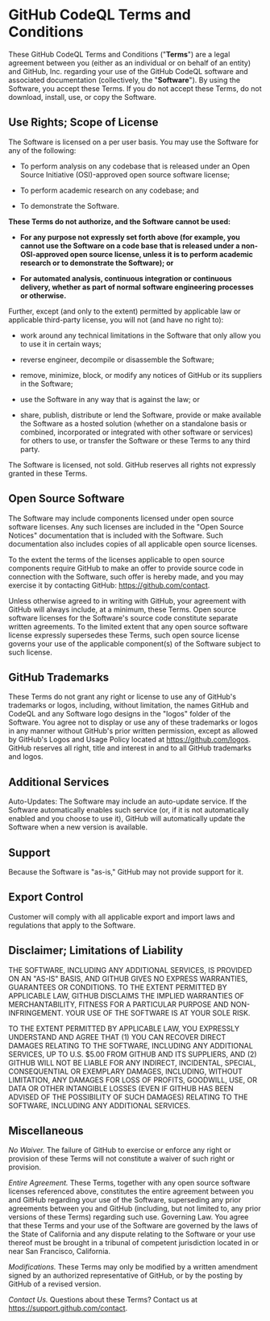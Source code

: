 GitHub CodeQL Terms and Conditions
==================================

These GitHub CodeQL Terms and Conditions ("**Terms**") are a legal
agreement between you (either as an individual or on behalf of an
entity) and GitHub, Inc. regarding your use of the GitHub CodeQL
software and associated documentation (collectively, the
"**Software**"). By using the Software, you accept these Terms. If you
do not accept these Terms, do not download, install, use, or copy the
Software.

Use Rights; Scope of License
----------------------------

The Software is licensed on a per user basis. You may use the Software
for any of the following:

  * To perform analysis on any codebase that is released under an Open
    Source Initiative (OSI)-approved open source software license;

  * To perform academic research on any codebase; and

  * To demonstrate the Software.

**These Terms do not authorize, and the Software cannot be used:**

  * **For any purpose not expressly set forth above (for example, you
    cannot use the Software on a code base that is released under a
    non-OSI-approved open source license, unless it is to perform
    academic research or to demonstrate the Software); or**

  * **For automated analysis, continuous integration or continuous
    delivery, whether as part of normal software engineering processes
    or otherwise.**
  
Further, except (and only to the extent) permitted by applicable law
or applicable third-party license, you will not (and have no right
to):

  * work around any technical limitations in the Software that only
    allow you to use it in certain ways;

  * reverse engineer, decompile or disassemble the Software;
  
  * remove, minimize, block, or modify any notices of GitHub or its
    suppliers in the Software;
  
  * use the Software in any way that is against the law; or
  
  * share, publish, distribute or lend the Software, provide or make
    available the Software as a hosted solution (whether on a
    standalone basis or combined, incorporated or integrated with
    other software or services) for others to use, or transfer the
    Software or these Terms to any third party.

The Software is licensed, not sold. GitHub reserves all rights not
expressly granted in these Terms.

Open Source Software
--------------------

The Software may include components licensed under open source
software licenses. Any such licenses are included in the "Open Source
Notices" documentation that is included with the Software. Such
documentation also includes copies of all applicable open source
licenses.

To the extent the terms of the licenses applicable to open source
components require GitHub to make an offer to provide source code in
connection with the Software, such offer is hereby made, and you may
exercise it by contacting GitHub: https://github.com/contact.

Unless otherwise agreed to in writing with GitHub, your agreement with
GitHub will always include, at a minimum, these Terms. Open source
software licenses for the Software's source code constitute separate
written agreements. To the limited extent that any open source
software license expressly supersedes these Terms, such open source
license governs your use of the applicable component(s) of the
Software subject to such license.

GitHub Trademarks
-----------------

These Terms do not grant any right or license to use any of GitHub's
trademarks or logos, including, without limitation, the names GitHub
and CodeQL and any Software logo designs in the "logos" folder of the
Software. You agree not to display or use any of these trademarks or
logos in any manner without GitHub's prior written permission, except
as allowed by GitHub's Logos and Usage Policy located at
https://github.com/logos. GitHub reserves all right, title and
interest in and to all GitHub trademarks and logos.

Additional Services
-------------------

Auto-Updates: The Software may include an auto-update service. If the
Software automatically enables such service (or, if it is not
automatically enabled and you choose to use it), GitHub will
automatically update the Software when a new version is available.

Support
-------

Because the Software is "as-is," GitHub may not provide support for it.

Export Control
--------------

Customer will comply with all applicable export and import laws and
regulations that apply to the Software.

Disclaimer; Limitations of Liability
------------------------------------

THE SOFTWARE, INCLUDING ANY ADDITIONAL SERVICES, IS PROVIDED ON AN
"AS-IS" BASIS, AND GITHUB GIVES NO EXPRESS WARRANTIES, GUARANTEES OR
CONDITIONS. TO THE EXTENT PERMITTED BY APPLICABLE LAW, GITHUB
DISCLAIMS THE IMPLIED WARRANTIES OF MERCHANTABILITY, FITNESS FOR A
PARTICULAR PURPOSE AND NON-INFRINGEMENT. YOUR USE OF THE SOFTWARE IS
AT YOUR SOLE RISK.

TO THE EXTENT PERMITTED BY APPLICABLE LAW, YOU EXPRESSLY UNDERSTAND
AND AGREE THAT (1) YOU CAN RECOVER DIRECT DAMAGES RELATING TO THE
SOFTWARE, INCLUDING ANY ADDITIONAL SERVICES, UP TO U.S. $5.00 FROM
GITHUB AND ITS SUPPLIERS, AND (2) GITHUB WILL NOT BE LIABLE FOR ANY
INDIRECT, INCIDENTAL, SPECIAL, CONSEQUENTIAL OR EXEMPLARY DAMAGES,
INCLUDING, WITHOUT LIMITATION, ANY DAMAGES FOR LOSS OF PROFITS,
GOODWILL, USE, OR DATA OR OTHER INTANGIBLE LOSSES (EVEN IF GITHUB HAS
BEEN ADVISED OF THE POSSIBILITY OF SUCH DAMAGES) RELATING TO THE
SOFTWARE, INCLUDING ANY ADDITIONAL SERVICES.

Miscellaneous
-------------

_No Waiver._ The failure of GitHub to exercise or enforce any right or
provision of these Terms will not constitute a waiver of such right or
provision.

_Entire Agreement._ These Terms, together with any open source
software licenses referenced above, constitutes the entire agreement
between you and GitHub regarding your use of the Software, superseding
any prior agreements between you and GitHub (including, but not
limited to, any prior versions of these Terms) regarding such use.
Governing Law. You agree that these Terms and your use of the Software
are governed by the laws of the State of California and any dispute
relating to the Software or your use thereof must be brought in a
tribunal of competent jurisdiction located in or near San Francisco,
California.

_Modifications._ These Terms may only be modified by a written
amendment signed by an authorized representative of GitHub, or by the
posting by GitHub of a revised version.

_Contact Us._ Questions about these Terms? Contact us at
https://support.github.com/contact.